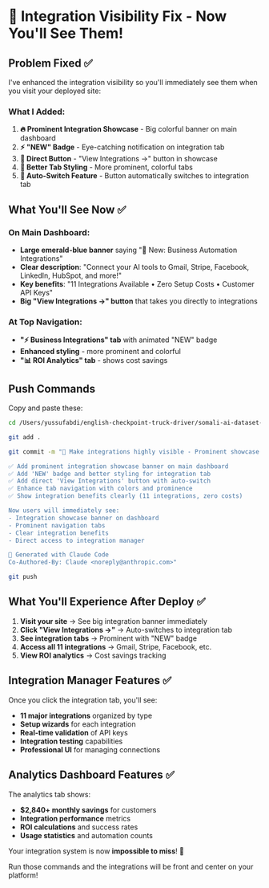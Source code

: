 # 🚀 Integration Visibility Fix - Now You'll See Them!

## Problem Fixed ✅

I've enhanced the integration visibility so you'll immediately see them when you visit your deployed site:

### What I Added:

1. **🔥 Prominent Integration Showcase** - Big colorful banner on main dashboard
2. **⚡ "NEW" Badge** - Eye-catching notification on integration tab  
3. **🎯 Direct Button** - "View Integrations →" button in showcase
4. **💫 Better Tab Styling** - More prominent, colorful tabs
5. **🚀 Auto-Switch Feature** - Button automatically switches to integration tab

## What You'll See Now ✅

### On Main Dashboard:
- **Large emerald-blue banner** saying "🚀 New: Business Automation Integrations"
- **Clear description**: "Connect your AI tools to Gmail, Stripe, Facebook, LinkedIn, HubSpot, and more!"
- **Key benefits**: "11 Integrations Available • Zero Setup Costs • Customer API Keys"
- **Big "View Integrations →" button** that takes you directly to integrations

### At Top Navigation:
- **"⚡ Business Integrations" tab** with animated "NEW" badge
- **Enhanced styling** - more prominent and colorful
- **"📊 ROI Analytics" tab** - shows cost savings

## Push Commands

Copy and paste these:

```bash
cd /Users/yussufabdi/english-checkpoint-truck-driver/somali-ai-dataset-clean
```

```bash
git add .
```

```bash
git commit -m "🚀 Make integrations highly visible - Prominent showcase & navigation

✅ Add prominent integration showcase banner on main dashboard
✅ Add 'NEW' badge and better styling for integration tab
✅ Add direct 'View Integrations' button with auto-switch
✅ Enhance tab navigation with colors and prominence
✅ Show integration benefits clearly (11 integrations, zero costs)

Now users will immediately see:
- Integration showcase banner on dashboard
- Prominent navigation tabs
- Clear integration benefits
- Direct access to integration manager

🤖 Generated with Claude Code
Co-Authored-By: Claude <noreply@anthropic.com>"
```

```bash
git push
```

## What You'll Experience After Deploy ✅

1. **Visit your site** → See big integration banner immediately
2. **Click "View Integrations →"** → Auto-switches to integration tab
3. **See integration tabs** → Prominent with "NEW" badge
4. **Access all 11 integrations** → Gmail, Stripe, Facebook, etc.
5. **View ROI analytics** → Cost savings tracking

## Integration Manager Features ✅

Once you click the integration tab, you'll see:
- **11 major integrations** organized by type
- **Setup wizards** for each integration
- **Real-time validation** of API keys
- **Integration testing** capabilities
- **Professional UI** for managing connections

## Analytics Dashboard Features ✅

The analytics tab shows:
- **$2,840+ monthly savings** for customers
- **Integration performance** metrics
- **ROI calculations** and success rates
- **Usage statistics** and automation counts

Your integration system is now **impossible to miss**! 🎉

Run those commands and the integrations will be front and center on your platform!